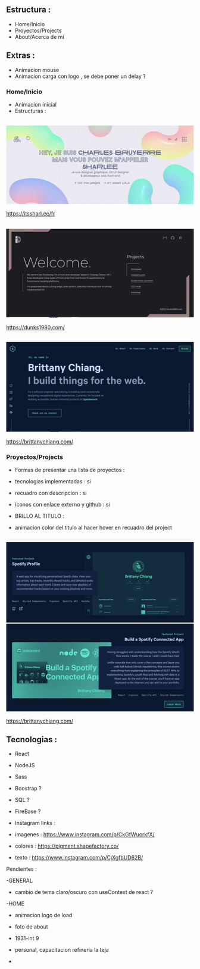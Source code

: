 

## Estructura : 

- Home/Inicio 
- Proyectos/Projects
- About/Acerca de mi 

## Extras  :

- Animacion mouse
- Animacion carga con logo , se debe poner un delay ? 


### **Home/Inicio**

- Animacion inicial 
- Estructuras :

<br/>

<img src='./Captura.JPG'>

<br/>

<a href='https://itssharl.ee/fr'>https://itssharl.ee/fr</a>

<br/>

<img src='./Captura2.JPG'>

<br/>

<a href='https://dunks1980.com/'>https://dunks1980.com/</a>

<br/>


<img src='./Captura3.JPG'>

<br/>

<a href='https://brittanychiang.com/'>https://brittanychiang.com/</a>


### **Proyectos/Projects**

- Formas de presentar una lista de proyectos :


- tecnologias implementadas : si  
- recuadro con descripcion : si 
- iconos con enlace externo y github : si 

- BRILLO AL TITULO :
-  animacion color del titulo al hacer hover en recuadro del project 



<br/>


<img src='./Captura4.JPG'>

<br/>

<img src='./Captura5.JPG'>

<br/>

<a href='https://brittanychiang.com/'>https://brittanychiang.com/</a>

## Tecnologias :

- React 
- NodeJS
- Sass 
- Boostrap ? 
- SQL ? 
- FireBase ? 


- Instagram links : 

- imagenes : https://www.instagram.com/p/CkGfWuorkfX/ 
- colores : https://pigment.shapefactory.co/
- texto : https://www.instagram.com/p/CjXgfbUD62B/


Pendientes : 

-GENERAL
- cambio de tema claro/oscuro con useContext de react ?


-HOME
- animacion logo de load 
- foto de about 



- 1931-int 9
- personal, capacitacion refineria la teja 
-     







